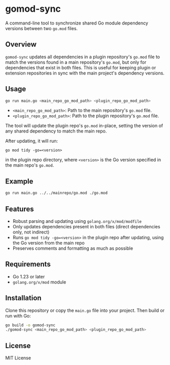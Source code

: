 # gomod-sync

A command-line tool to synchronize shared Go module dependency versions between two `go.mod` files.

## Overview

`gomod-sync` updates all dependencies in a plugin repository's `go.mod` file to match the versions found in a main repository's `go.mod`, but only for dependencies that exist in both files. This is useful for keeping plugin or extension repositories in sync with the main project's dependency versions.

## Usage

```sh
go run main.go <main_repo_go_mod_path> <plugin_repo_go_mod_path>
```

- `<main_repo_go_mod_path>`: Path to the main repository's `go.mod` file.
- `<plugin_repo_go_mod_path>`: Path to the plugin repository's `go.mod` file.

The tool will update the plugin repo's `go.mod` in-place, setting the version of any shared dependency to match the main repo.

After updating, it will run:

```
go mod tidy -go=<version>
```

in the plugin repo directory, where `<version>` is the Go version specified in the main repo's `go.mod`.

## Example

```sh
go run main.go ../../mainrepo/go.mod ./go.mod
```

## Features

- Robust parsing and updating using `golang.org/x/mod/modfile`
- Only updates dependencies present in both files (direct dependencies only, not indirect)
- Runs `go mod tidy -go=<version>` in the plugin repo after updating, using the Go version from the main repo
- Preserves comments and formatting as much as possible

## Requirements

- Go 1.23 or later
- `golang.org/x/mod` module

## Installation

Clone this repository or copy the `main.go` file into your project. Then build or run with Go:

```sh
go build -o gomod-sync
./gomod-sync <main_repo_go_mod_path> <plugin_repo_go_mod_path>
```

## License

MIT License